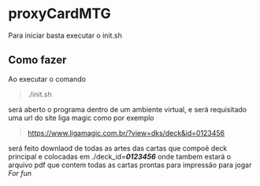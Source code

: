 # proxyCardMTG

Para iniciar basta executar o init.sh

## Como fazer

Ao executar o comando

> ./init.sh

será aberto o programa dentro de um ambiente virtual, e será requisitado uma url do site liga magic como por exemplo

>https://www.ligamagic.com.br/?view=dks/deck&id=0123456


será feito downlaod de todas as artes das cartas que compoẽ deck principal e colocadas em ./deck_id=***0123456*** onde tambem  estará o arquivo pdf que contem todas as cartas prontas para impressão para jogar *For fun*

